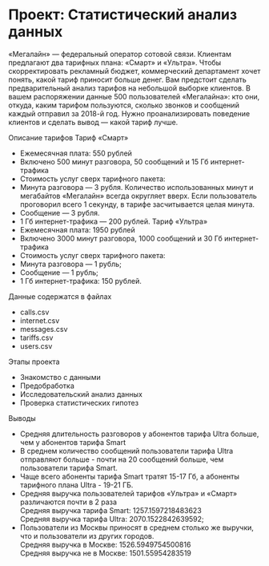 # Проект: Статистический анализ данных

«Мегалайн» — федеральный оператор сотовой связи. Клиентам предлагают два тарифных плана: «Смарт» и «Ультра». Чтобы скорректировать рекламный бюджет, коммерческий департамент хочет понять, какой тариф приносит больше денег.
Вам предстоит сделать предварительный анализ тарифов на небольшой выборке клиентов. В вашем распоряжении данные 500 пользователей «Мегалайна»: кто они, откуда, каким тарифом пользуются, сколько звонков и сообщений каждый отправил за 2018-й год. Нужно проанализировать поведение клиентов и сделать вывод — какой тариф лучше.

Описание тарифов
Тариф «Смарт»
- Ежемесячная плата: 550 рублей
- Включено 500 минут разговора, 50 сообщений и 15 Гб интернет-трафика
- Стоимость услуг сверх тарифного пакета:
- Минута разговора — 3 рубля. Количество использованных минут и мегабайтов «Мегалайн» всегда округляет вверх. Если пользователь проговорил всего 1 секунду, в тарифе засчитывается целая минута.
- Сообщение — 3 рубля.
- 1 Гб интернет-трафика — 200 рублей.
Тариф «Ультра»
- Ежемесячная плата: 1950 рублей
- Включено 3000 минут разговора, 1000 сообщений и 30 Гб интернет-трафика
- Стоимость услуг сверх тарифного пакета:
- Минута разговора — 1 рубль;
- Сообщение — 1 рубль;
- 1 Гб интернет-трафика: 150 рублей.

Данные содержатся в файлах
- calls.csv
- internet.csv
- messages.csv
- tariffs.csv
- users.csv

Этапы проекта
- Знакомство с данными
- Предобработка
- Исследовательский анализ данных
- Проверка статистических гипотез

Выводы

* Средняя длительность разговоров у абонентов тарифа Ultra больше, чем у абонентов тарифа Smart
* В среднем количество сообщений пользователи тарифа Ultra отправляют больше - почти на 20 сообщений больше, чем пользователи тарифа Smart.
* Чаще всего абоненты тарифа Smart тратят 15-17 Гб, а абоненты тарифного плана Ultra - 19-21 ГБ.
* Средняя выручка пользователей тарифов «Ультра» и «Смарт» различаются почти в 2 раза
<br>Средняя выручка тарифа Smart:  1257.1597218483623
<br>Средняя выручка тарифа Ultra:  2070.1522842639592;
* Пользователи из Москвы приносят в среднем столько же выручки, что и пользователи из других городов.
<br>Cредняя выручка в Москве:  1526.5949754500816
<br>Cредняя выручка не в Москве:  1501.55954283519
